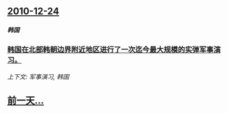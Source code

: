## [2010-12-24](/news/2010/12/24/index.md)

##### 韩国
### [ 韩国在北部韩朝边界附近地区进行了一次迄今最大规模的实弹军事演习。](/news/2010/12/24/韩国在北部韩朝边界附近地区进行了一次迄今最大规模的实弹军事演习.md)
_上下文: 军事演习, 韩国_

## [前一天...](/news/2010/12/23/index.md)

